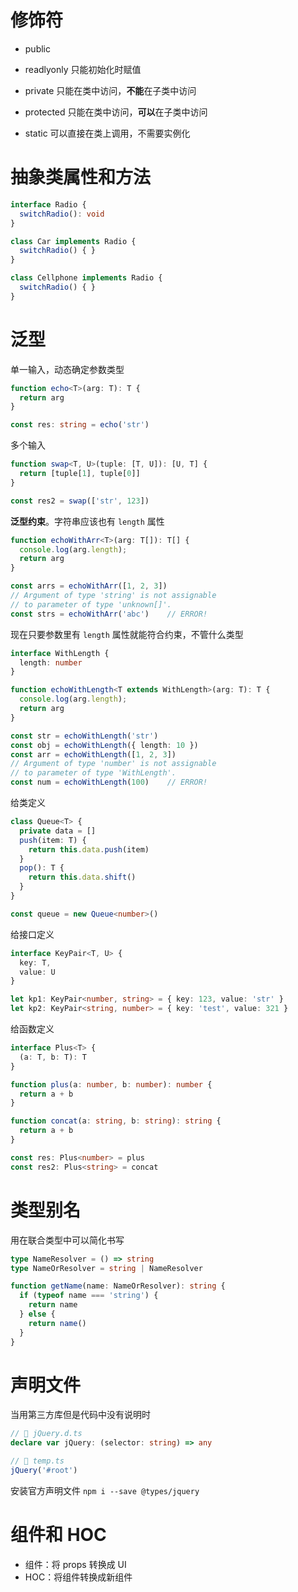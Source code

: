 # 修饰符

- public

- readlyonly 只能初始化时赋值

- private 只能在类中访问，**不能**在子类中访问

- protected 只能在类中访问，**可以**在子类中访问

- static 可以直接在类上调用，不需要实例化



# 抽象类属性和方法

```ts
interface Radio {
  switchRadio(): void
}

class Car implements Radio {
  switchRadio() { }
}

class Cellphone implements Radio {
  switchRadio() { }
}
```



# 泛型

单一输入，动态确定参数类型

```ts
function echo<T>(arg: T): T { 
  return arg
}

const res: string = echo('str')
```

多个输入

```ts
function swap<T, U>(tuple: [T, U]): [U, T] {
  return [tuple[1], tuple[0]]
}

const res2 = swap(['str', 123])
```



**泛型约束**。字符串应该也有 `length` 属性

```ts
function echoWithArr<T>(arg: T[]): T[] {
  console.log(arg.length);
  return arg
}

const arrs = echoWithArr([1, 2, 3])
// Argument of type 'string' is not assignable 
// to parameter of type 'unknown[]'.
const strs = echoWithArr('abc')    // ERROR!
```

现在只要参数里有 `length` 属性就能符合约束，不管什么类型

```ts
interface WithLength {
  length: number
}

function echoWithLength<T extends WithLength>(arg: T): T {
  console.log(arg.length);
  return arg
}

const str = echoWithLength('str')
const obj = echoWithLength({ length: 10 })
const arr = echoWithLength([1, 2, 3])
// Argument of type 'number' is not assignable
// to parameter of type 'WithLength'.
const num = echoWithLength(100)    // ERROR!
```



给类定义

```ts
class Queue<T> {
  private data = []
  push(item: T) {
    return this.data.push(item)
  }
  pop(): T {
    return this.data.shift()
  }
}

const queue = new Queue<number>()
```

给接口定义

```ts
interface KeyPair<T, U> {
  key: T,
  value: U
}

let kp1: KeyPair<number, string> = { key: 123, value: 'str' }
let kp2: KeyPair<string, number> = { key: 'test', value: 321 }
```

给函数定义

```ts
interface Plus<T> {
  (a: T, b: T): T
}

function plus(a: number, b: number): number {
  return a + b
}

function concat(a: string, b: string): string {
  return a + b
}

const res: Plus<number> = plus
const res2: Plus<string> = concat
```



# 类型别名

用在联合类型中可以简化书写

```ts
type NameResolver = () => string
type NameOrResolver = string | NameResolver

function getName(name: NameOrResolver): string {
  if (typeof name === 'string') {
    return name
  } else {
    return name()
  }
}
```



# 声明文件

当用第三方库但是代码中没有说明时

```ts
// 📁 jQuery.d.ts
declare var jQuery: (selector: string) => any

// 📁 temp.ts
jQuery('#root')
```

安装官方声明文件 `npm i --save @types/jquery`

# 组件和 HOC
- 组件：将 props 转换成 UI
- HOC：将组件转换成新组件